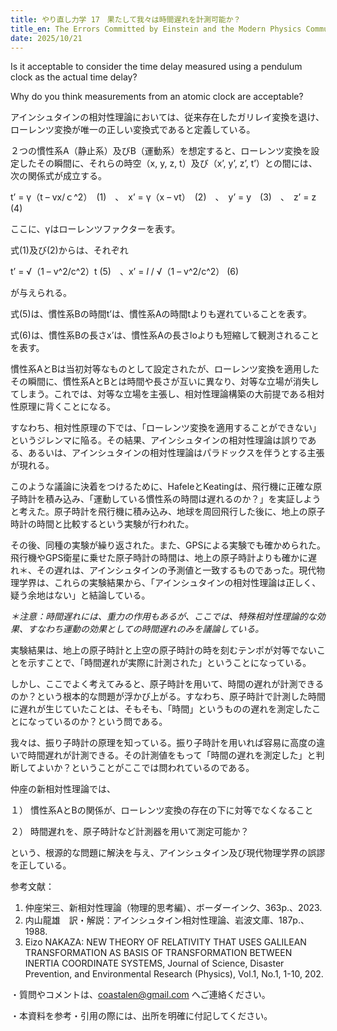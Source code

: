 ```yaml
---
title: やり直し力学 17　果たして我々は時間遅れを計測可能か？
title_en: The Errors Committed by Einstein and the Modern Physics Community
date: 2025/10/21
---
```

Is it acceptable to consider the time delay measured using a pendulum clock as the actual time delay?

Why do you think measurements from an atomic clock are acceptable?

アインシュタインの相対性理論においては、従来存在したガリレイ変換を退け、ローレンツ変換が唯一の正しい変換式であると定義している。

２つの慣性系A（静止系）及びB（運動系）を想定すると、ローレンツ変換を設定したその瞬間に、それらの時空（x, y, z, t）及び（x’, y’, z’, t’）との間には、次の関係式が成立する。

t’ = γ（t – vx/ｃ^2）　(1)　、　x’ = γ（x – vt）　(2)　、　y’ = y　(3)　、　z’ = z　(4)

ここに、γはローレンツファクターを表す。

式(1)及び(2)からは、それぞれ 

t’ = √（1 – v^2/c^2）t   (5)　、x’ = *l* / √（1 – v^2/c^2）  (6)　

が与えられる。

式(5)は、慣性系Bの時間t’は、慣性系Aの時間tよりも遅れていることを表す。

式(6)は、慣性系Bの長さx’は、慣性系Aの長さloよりも短縮して観測されることを表す。

慣性系AとBは当初対等なものとして設定されたが、ローレンツ変換を適用したその瞬間に、慣性系AとBとは時間や長さが互いに異なり、対等な立場が消失してしまう。これでは、対等な立場を主張し、相対性理論構築の大前提である相対性原理に背くことになる。

すなわち、相対性原理の下では、「ローレンツ変換を適用することができない」というジレンマに陥る。その結果、アインシュタインの相対性理論は誤りである、あるいは、アインシュタインの相対性理論はパラドックスを伴うとする主張が現れる。

このような議論に決着をつけるために、HafeleとKeatingは、飛行機に正確な原子時計を積み込み、「運動している慣性系の時間は遅れるのか？」を実証しようと考えた。原子時計を飛行機に積み込み、地球を周回飛行した後に、地上の原子時計の時間と比較するという実験が行われた。

その後、同種の実験が繰り返された。また、GPSによる実験でも確かめられた。飛行機やGPS衛星に乗せた原子時計の時間は、地上の原子時計よりも確かに遅れ＊、その遅れは、アインシュタインの予測値と一致するものであった。現代物理学界は、これらの実験結果から、「アインシュタインの相対性理論は正しく、疑う余地はない」と結論している。

*＊注意：時間遅れには、重力の作用もあるが、ここでは、特殊相対性理論的な効果、すなわち運動の効果としての時間遅れのみを議論している。*

実験結果は、地上の原子時計と上空の原子時計の時を刻むテンポが対等でないことを示すことで、「時間遅れが実際に計測された」ということになっている。

しかし、ここでよく考えてみると、原子時計を用いて、時間の遅れが計測できるのか？という根本的な問題が浮かび上がる。すなわち、原子時計で計測した時間に遅れが生じていたことは、そもそも、「時間」というものの遅れを測定したことになっているのか？という問である。

我々は、振り子時計の原理を知っている。振り子時計を用いれば容易に高度の違いで時間遅れが計測できる。その計測値をもって「時間の遅れを測定した」と判断してよいか？ということがここでは問われているのである。

仲座の新相対性理論では、

１）	慣性系AとBの関係が、ローレンツ変換の存在の下に対等でなくなること

２）	時間遅れを、原子時計など計測器を用いて測定可能か？

という、根源的な問題に解決を与え、アインシュタイン及び現代物理学界の誤謬を正している。



参考文献：

1. 仲座栄三、新相対性理論（物理的思考編）、ボーダーインク、363p.、2023.
2. 内山龍雄　訳・解説：アインシュタイン相対性理論、岩波文庫、187p.、1988.
3. Eizo NAKAZA: NEW THEORY OF RELATIVITY THAT USES GALILEAN TRANSFORMATION AS BASIS OF TRANSFORMATION BETWEEN INERTIA COORDINATE SYSTEMS, Journal of Science, Disaster Prevention, and Environmental Research (Physics), Vol.1, No.1, 1-10, 202.

・質問やコメントは、coastalen@gmail.com へご連絡ください。

・本資料を参考・引用の際には、出所を明確に付記してください。
